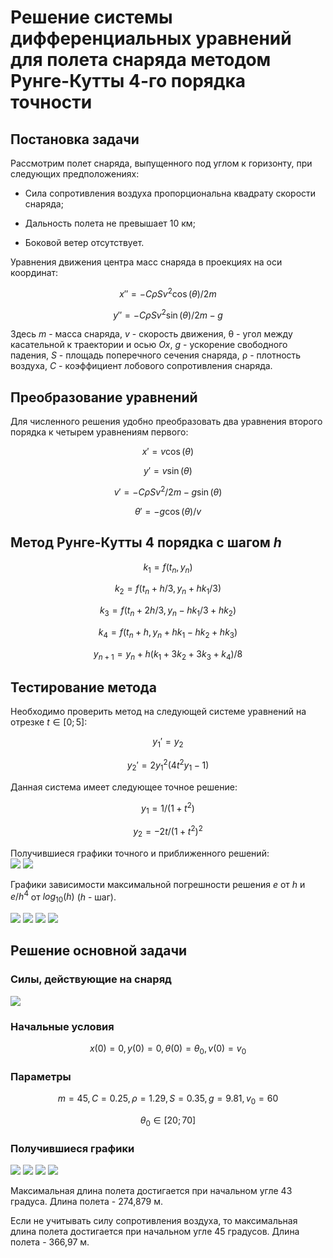 # Решение системы дифференциальных уравнений для полета снаряда методом Рунге-Кутты 4-го порядка точности #

## Постановка задачи ##

Рассмотрим полет снаряда, выпущенного под углом к горизонту, при следующих предположениях:

- Сила сопротивления воздуха пропорциональна квадрату скорости снаряда;

- Дальность полета не превышает 10 км;

- Боковой ветер отсутствует.

Уравнения движения центра масс снаряда в проекциях на оси координат:<br />

$$x'' = -C\rho Sv^2\cos(\theta)/2m$$

$$y'' = -C\rho Sv^2\sin(\theta)/2m - g$$

Здесь $m$ - масса снаряда, $v$ - скорость движения, &theta; - угол между касательной к траектории и осью $Ox$, $g$ - ускорение свободного падения, $S$ - площадь поперечного сечения снаряда, &rho; - плотность воздуха, $C$ - коэффициент лобового сопротивления снаряда.

## Преобразование уравнений ##

Для численного решения удобно преобразовать два уравнения второго порядка к четырем уравнениям первого:<br />

$$x' = v\cos(\theta)$$

$$y' = v\sin(\theta)$$

$$v' = -C\rho Sv^2/2m -g\sin(\theta)$$

$$\theta' = -g\cos(\theta)/v$$

## Метод Рунге-Кутты 4 порядка с шагом $h$ ##

$$k_1 = f(t_n, y_n)$$

$$k_2 = f(t_n + h/3, y_n + hk_1/3)$$

$$k_3 = f(t_n + 2h/3, y_n - hk_1/3 + hk_2)$$

$$k_4 = f(t_n + h, y_n + hk_1 - hk_2 + hk_3)$$

$$y_{n+1} = y_n + h(k_1 + 3k_2 + 3k_3 + k_4)/8$$

## Тестирование метода ##

Необходимо проверить метод на следующей системе уравнений на отрезке $t\in [0;5]$:

$$y_1' = y_2$$

$$y_2' = 2y_1^2(4t^2y_1 - 1)$$

Данная система имеет следующее точное решение:

$$y_1 = 1/(1 + t^2)$$

$$y_2 = -2t/(1+t^2)^2$$

Получившиеся графики точного и приближенного решений:<br />
![](docs/images/test_task/y_1.jpg)
![](docs/images/test_task/y_2.jpg)

Графики зависимости максимальной погрешности решения $e$ от $h$ и $e/h^4$ от $log_{10}(h)$ ($h$ - шаг).<br />

![](docs/images/check/eh_y1.jpg)
![](docs/images/check/eh4_y1.jpg)
![](docs/images/check/eh_y2.jpg)
![](docs/images/check/eh4_y2.jpg)


## Решение основной задачи  ##

### Силы, действующие на снаряд ###

![](docs/images/forces.jpg)

### Начальные условия ###

$$x(0) = 0, y(0) = 0, \theta(0) = \theta_0, v(0) = v_0$$

### Параметры  ###

$$m = 45, C = 0.25, \rho = 1.29, S = 0.35, g = 9.81, v_0 = 60$$

$$\theta_0\in [20;70]$$

### Получившиеся графики ###

![](docs/images/main_task/y_x.jpg)
![](docs/images/main_task/v.jpg)
![](docs/images/main_task/L_angle.jpg)
![](docs/images/main_task/angle.jpg)

Максимальная длина полета достигается при начальном угле 43 градуса. Длина полета - 274,879 м.

Если не учитывать силу сопротивления воздуха, то максимальная длина полета достигается при начальном угле 45 градусов. Длина полета - 366,97 м.
